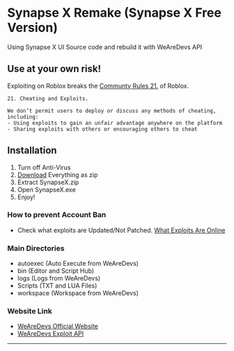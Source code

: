 # Synapse X Remake (Synapse X Free Version)
Using Synapse X UI Source code and rebuild it with WeAreDevs API

## Use at your own risk!
Exploiting on Roblox breaks the [Communty Rules 21.](https://en.help.roblox.com/hc/en-us/articles/203313410-Roblox-Community-Rules) of Roblox.
```
21. Cheating and Exploits.

We don’t permit users to deploy or discuss any methods of cheating, including:
- Using exploits to gain an unfair advantage anywhere on the platform
- Sharing exploits with others or encouraging others to cheat
```

## Installation
1. Turn off Anti-Virus
2. [Download](https://github.com/githubskid/SynapseX) Everything as zip
3. Extract SynapseX.zip
4. Open SynapseX.exe
5. Enjoy!


### How to prevent Account Ban
- Check what exploits are Updated/Not Patched. [What Exploits Are Online](https://whatexploitsare.online)

### Main Directories
- autoexec (Auto Execute from WeAreDevs)
- bin (Editor and Script Hub)
- logs (Logs from WeAreDevs)
- Scripts (TXT and LUA Files)
- workspace (Workspace from WeAreDevs)

### Website Link
- [WeAreDevs Official Website](https://wearedevs.net)
- [WeAreDevs Exploit API](https://wearedevs.net/d/Exploit%20API)

<hr>
